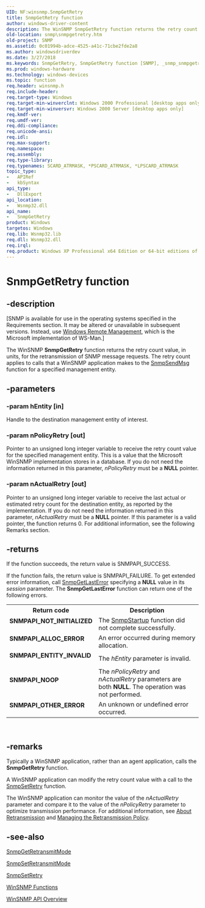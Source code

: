 ```yaml
---
UID: NF:winsnmp.SnmpGetRetry
title: SnmpGetRetry function
author: windows-driver-content
description: The WinSNMP SnmpGetRetry function returns the retry count value, in units, for the retransmission of SNMP message requests. The retry count applies to calls that a WinSNMP application makes to the SnmpSendMsg function for a specified management entity.
old-location: snmp\snmpgetretry.htm
old-project: SNMP
ms.assetid: 0c01994b-adce-4525-a41c-71cbe2fde2a8
ms.author: windowsdriverdev
ms.date: 3/27/2018
ms.keywords: SnmpGetRetry, SnmpGetRetry function [SNMP], _snmp_snmpgetretry, snmp.snmpgetretry, winsnmp/SnmpGetRetry
ms.prod: windows-hardware
ms.technology: windows-devices
ms.topic: function
req.header: winsnmp.h
req.include-header: 
req.target-type: Windows
req.target-min-winverclnt: Windows 2000 Professional [desktop apps only]
req.target-min-winversvr: Windows 2000 Server [desktop apps only]
req.kmdf-ver: 
req.umdf-ver: 
req.ddi-compliance: 
req.unicode-ansi: 
req.idl: 
req.max-support: 
req.namespace: 
req.assembly: 
req.type-library: 
req.typenames: SCARD_ATRMASK, *PSCARD_ATRMASK, *LPSCARD_ATRMASK
topic_type:
-	APIRef
-	kbSyntax
api_type:
-	DllExport
api_location:
-	Wsnmp32.dll
api_name:
-	SnmpGetRetry
product: Windows
targetos: Windows
req.lib: Wsnmp32.lib
req.dll: Wsnmp32.dll
req.irql: 
req.product: Windows XP Professional x64 Edition or 64-bit editions of     Windows Server 2003
---
```


# SnmpGetRetry function


## -description


<p class="CCE_Message">[SNMP is available for use in the operating systems specified in the Requirements section. It may be altered or unavailable in subsequent versions. Instead, use <a href="https://msdn.microsoft.com/6429e748-e0bf-431a-8989-db5b211665d5">Windows Remote Management</a>, which is the Microsoft implementation of WS-Man.]

The WinSNMP 
<b>SnmpGetRetry</b> function returns the retry count value, in units, for the retransmission of SNMP message requests. The retry count applies to calls that a WinSNMP application makes to the 
<a href="https://msdn.microsoft.com/c4b9f4bb-24f0-4b5e-b12d-8be839b34895">SnmpSendMsg</a> function for a specified management entity.


## -parameters




### -param hEntity [in]

Handle to the destination management entity of interest.


### -param nPolicyRetry [out]

Pointer to an unsigned long integer variable to receive the retry count value for the specified management entity. This is a value that the Microsoft WinSNMP implementation stores in a database. If you do not need the information returned in this parameter, <i>nPolicyRetry</i> must be a <b>NULL</b> pointer.


### -param nActualRetry [out]

Pointer to an unsigned long integer variable to receive the last actual or estimated retry count for the destination entity, as reported by the implementation. If you do not need the information returned in this parameter, <i>nActualRetry</i> must be a <b>NULL</b> pointer. If this parameter is a valid pointer, the function returns 0. For additional information, see the following Remarks section.


## -returns



If the function succeeds, the return value is SNMPAPI_SUCCESS.

If the function fails, the return value is SNMPAPI_FAILURE. To get extended error information, call 
<a href="https://msdn.microsoft.com/0cfb2bc3-cfa5-4806-9dcf-119541463e7b">SnmpGetLastError</a> specifying a <b>NULL</b> value in its <i>session</i> parameter. The 
<b>SnmpGetLastError</b> function can return one of the following errors.

<table>
<tr>
<th>Return code</th>
<th>Description</th>
</tr>
<tr>
<td width="40%">
<dl>
<dt><b>SNMPAPI_NOT_INITIALIZED</b></dt>
</dl>
</td>
<td width="60%">
The 
<a href="https://msdn.microsoft.com/7b8a4a1e-871f-424b-8bcb-c0b3bfaae9ce">SnmpStartup</a> function did not complete successfully.

</td>
</tr>
<tr>
<td width="40%">
<dl>
<dt><b>SNMPAPI_ALLOC_ERROR</b></dt>
</dl>
</td>
<td width="60%">
An error occurred during memory allocation.

</td>
</tr>
<tr>
<td width="40%">
<dl>
<dt><b>SNMPAPI_ENTITY_INVALID</b></dt>
</dl>
</td>
<td width="60%">
The <i>hEntity</i> parameter is invalid.

</td>
</tr>
<tr>
<td width="40%">
<dl>
<dt><b>SNMPAPI_NOOP</b></dt>
</dl>
</td>
<td width="60%">
The <i>nPolicyRetry</i> and <i>nActualRetry</i> parameters are both <b>NULL</b>. The operation was not performed.

</td>
</tr>
<tr>
<td width="40%">
<dl>
<dt><b>SNMPAPI_OTHER_ERROR</b></dt>
</dl>
</td>
<td width="60%">
An unknown or undefined error occurred.

</td>
</tr>
</table>
 




## -remarks



Typically a WinSNMP application, rather than an agent application, calls the 
<b>SnmpGetRetry</b> function.

A WinSNMP application can modify the retry count value with a call to the 
<a href="https://msdn.microsoft.com/6a28ccc6-1d06-41d7-8d76-14e594102832">SnmpSetRetry</a> function.

The WinSNMP application can monitor the value of the <i>nActualRetry</i> parameter and compare it to the value of the <i>nPolicyRetry</i> parameter to optimize transmission performance. For additional information, see 
<a href="https://msdn.microsoft.com/71150a66-74a3-4957-bc70-3dd25c3b9c71">About Retransmission</a> and 
<a href="https://msdn.microsoft.com/1f1a9589-3566-4d90-ac4d-7acf69f34676">Managing the Retransmission Policy</a>.




## -see-also




<a href="https://msdn.microsoft.com/8df40980-56e2-485f-87e0-42878b320e4e">SnmpGetRetransmitMode</a>



<a href="https://msdn.microsoft.com/d206ba15-a068-4579-bd6a-ab2444a723e0">SnmpSetRetransmitMode</a>



<a href="https://msdn.microsoft.com/6a28ccc6-1d06-41d7-8d76-14e594102832">SnmpSetRetry</a>



<a href="https://msdn.microsoft.com/ae95ac47-81ff-4715-b3e9-e19c07223712">WinSNMP
		  Functions</a>



<a href="https://msdn.microsoft.com/54d9b61a-815a-41c3-9365-ec4478acc3f2">WinSNMP API Overview</a>
 

 

